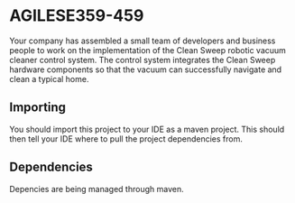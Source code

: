 # AGILESE359-459
Your company has assembled a small team of developers and business people to work on the implementation of the Clean Sweep robotic vacuum cleaner control system. The control system integrates the Clean Sweep hardware components so that the vacuum can successfully navigate and clean a typical home.

## Importing
You should import this project to your IDE as a maven project. This should then tell your IDE where to pull the project dependencies from.

## Dependencies
Depencies are being managed through maven.
